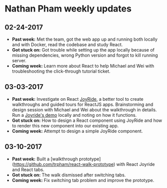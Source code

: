 # Nathan Pham weekly updates

## 02-24-2017

- **Past week:** Met the team, got the web app up and running both locally and with Docker, read the codebase and study React. 
- **Got stuck on:** Got trouble while setting up the app locally because of missing dependencies, wrong Python version and forgot to kill running server.
- **Coming week:** Learn more about React to help Michael and Wei with troubleshooting the click-through tutorial ticket. 

## 03-03-2017

- **Past week:** Investigate on React [JoyRide](https://github.com/gilbarbara/react-joyride), a better tool to create walkthroughs and guided tours for ReactJS apps. Brainstorming and design session with Michael and Wei about the walkthrough in details. Run a [Joyride's demo](https://github.com/gilbarbara/react-joyride/tree/master/demo) locally and noting on how it functions.
- **Got stuck on:** How to design a React component using JoyRide and how to render this new component into our existing app.
- **Coming week:** Attempt to design a simple JoyRide component. 

## 03-10-2017

- **Past week:** Built a [walkthrough prototype] (https://github.com/trpham/react-walk-prototype) with React Joyride and React tabs.
- **Got stuck on:** The walk dismissed after switching tabs. 
- **Coming week:** Fix switching tab problem and improve the prototype.
